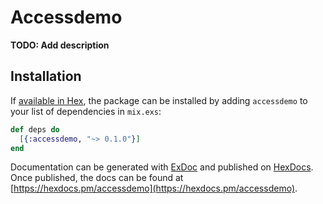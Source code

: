 # Accessdemo

**TODO: Add description**

## Installation

If [available in Hex](https://hex.pm/docs/publish), the package can be installed
by adding `accessdemo` to your list of dependencies in `mix.exs`:

```elixir
def deps do
  [{:accessdemo, "~> 0.1.0"}]
end
```

Documentation can be generated with [ExDoc](https://github.com/elixir-lang/ex_doc)
and published on [HexDocs](https://hexdocs.pm). Once published, the docs can
be found at [https://hexdocs.pm/accessdemo](https://hexdocs.pm/accessdemo).

